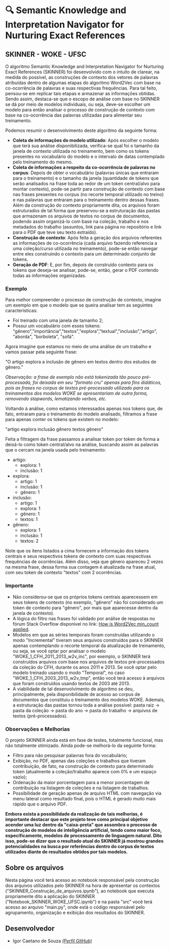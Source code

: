 # 🔍 Semantic Knowledge and Interpretation Navigator for Nurturing Exact References

## SKINNER - WOKE - UFSC 

O algoritmo Semantic Knowledge and Interpretation Navigator for Nurturing Exact References (SKINNER) foi desenvolvido com o intuito de clarear, na medida do possível, as construções de contexto dos vetores de palavras atribuídas dentro de algumas etapas do algoritmo Word2Vec com base na co-ocorrência de palavras e suas respectivas frequências. Para tal feito, pensou-se em replicar tais etapas e armazenar as informações obtidas.
Sendo assim, destaca-se que o escopo de análise com base no SKINNER se dá por meio de modelos individuais, ou seja, deve-se escolher um modelo para então analisar o processo de construção de contexto com base na co-ocorrência das palavras utilizadas para alimentar seu treinamento.

Podemos resumir o desenvolvimento deste algoritmo da seguinte forma:
- **Coleta de informações do modelo utilizado**: Após escolher o modelo que terá sua análise disponibilizada, verifica-se qual foi o tamanho da janela de contexto utilizada no treinamento, bem como os tokens presentes no vocabulário do modelo e o intervalo de datas contemplado pelo treinamento do mesmo.
- **Coleta de informações a respeito da co-ocorrência de palavras no corpus**: Depois de obter o vocabulário (palavras únicas que entraram para o treinamento) e o tamanho da janela (quantidade de tokens que serão analisados na frase toda ao redor de um token central/alvo para montar contexto), pode-se partir para construção de contexto com base nas frases presentes no corpus (no recorte temporal utilizado no treino) e nas palavras que entraram para o treinamento dentro dessas frases. Além da construção do contexto propriamente dita, os arquivos foram estruturados de tal forma que preservou-se a estruturação das pastas que armazenam os arquivos de textos no corpus de documentos, podendo assim organizá-lo com base na coleção, trabalho e nos metadados do trabalho (assuntos, link para página no repositório e link para o PDF que teve seu texto extraído).
- **Construção de contexto**: Após feita a geração dos arquivos referentes as informações de co-ocorrência (cada arquivo fazendo referencia a uma coleção/curso utilizada no treinamento), pode-se então navegar entre eles construindo o contexto para um determinado conjunto de tokens.
- **Geração de PDF**: E, por fim, depois de construído contexto para os tokens que deseja-se analisar, pode-se, então, gerar o PDF contendo todas as informações organizadas.

### Exemplo
Para melhor compreender o processo de construção de contexto, imagine um exemplo em que o modelo que se queira analisar tem as seguintes características:
-  Foi treinado com uma janela de tamanho 2;
- Possui um vocabulário com esses tokens: "gênero","importância","textos","explora","textual","inclusão","artigo", "aborda", "borboleta", "sofá".

Agora imagine que estamos no meio de uma análise de um trabalho e vamos passar pela seguinte frase:

"O artigo explora a inclusão de gênero em textos dentro dos estudos de gênero."

*Observação: a frase de exemplo não está tokenizada tão pouco pré-processada, foi deixada em seu "formato cru" apenas para fins didáticos, pois as frases no corpus de textos pré-processado utilizado para os treinamentos dos modelos WOKE se apresentariam de outra forma, removendo stopwords, lematizando verbos, etc.*

Voltando à análise, como estamos interessados apenas nos tokens que, de fato, entraram para o treinamento do modelo analisado, filtramos a frase para apenas conter os tokens que existem no modelo:

"artigo explora inclusão gênero textos gênero"

Feita a filtragem da frase passamos a analisar token por token de forma a deixá-lo como token central/alvo na análise, buscando assim as palavras que o cercam na janela usada pelo treinamento:

- artigo:
    - explora: 1
    - inclusão: 1
- explora:
    - artigo: 1
    - inclusão: 1
    - gênero: 1
- inclusão:
    - artigo: 1
    - explora: 1
    - gênero: 1
    - textos: 1
- gênero:
    - explora: 1
    - inclusão: 1
    - textos: 2

Note que os itens listados a cima fornecem a informação dos tokens centrais e seus respectivos tokens de contexto com suas respectivas frequências de ocorrências. Além disso, veja que gênero apareceu 2 vezes na mesma frase, dessa forma sua contagem é atualizada na frase atual, com seu token de contexto "textos" com 2 ocorrências.

### Importante
- Não considerou-se que os próprios tokens centrais aparecessem em seus tokens de contexto (no exemplo, "gênero" não foi considerado um token de contexto para "gênero", por mais que aparecesse dentro da janela de contexto).
- A lógica do filtro nas frases foi validado por análise de respostas no fórum Stack Overflow disponível no link: [How is Word2Vec min_count applied](https://stackoverflow.com/questions/50723303/how-is-word2vec-min-count-applied).
- Modelos em que as séries temporais foram construídas utilizando o modo "Incremental" tiveram seus arquivos construídos para o SKINNER apenas contemplando o recorte temporal da atualização de treinamento, ou seja, se você optar por analisar o modelo "WOKE_1_CFH_2011_2013_w2v_inc", por exemplo, o SKINNER terá construídos arquivos com base nos arquivos de textos pré-processados da coleção do CFH, durante os anos 2011 e 2013. Se você optar pelo modelo treinado usando o modo "Temporal", no caso "WOKE_1_CFH_2003_2013_w2v_tmp", então você terá acesso à arquivos que foram construídos usando textos de 2003 até 2013.
- A viabilidade de tal desenvolvimento de algoritmo se deu, principalmente, pela disponibilidade de acesso ao corpus de documentos que constituiu o treinamento dos modelos WOKE. Ademais, a estruturação das pastas tornou toda a análise possível: pasta raiz -> pasta da coleção -> pasta do ano -> pasta do trabalho -> arquivos de textos (pré-processados).

### Observações e Melhorias

O projeto SKINNER ainda está em fase de testes, totalmente funcional, mas não totalmente otimizado. Ainda pode-se melhorá-lo da seguinte forma:
- Filtro para não pesquisar palavras fora do vocabulário;
- Exibição, no PDF, apenas das coleções e trabalhos que tiveram contribuição, de fato, na construção de contexto para determinado token (atualmente a coleção/trabalho aparece com 0% e um espaço vazio);
- Ordenação da maior porcentagem para a menor porcentagem de contribuição na listagem de coleções e na listagem de trabalhos.
- Possibilidade de geração apenas de arquivo HTML com navegação via menu lateral como resultado final, pois o HTML é gerado muito mais rápido que o arquivo PDF.

**Embora exista a possibilidade da realização de tais melhorias, é importante destacar que este projeto teve como principal objetivo acender uma luz dentro da "caixa-preta" que assombra o processo de construção de modelos de inteligência artificial, tendo como maior foco, especificamente, modelos de processamento de linguagem natural. 
Dito isso, pode-se dizer que o resultado atual do SKINNER já mostrou grandes potencialidades na busca por referências dentro do corpus de textos utilizados diante de resultados obtidos por tais modelos.**

## Sobre os arquivos

Nesta página você terá acesso ao notebook responsável pela construção dos arquivos utilizados pelo SKINNER na hora de apresentar os contextos ("SKINNER_Construção_de_arquivos.ipynb"), ao notebook que executa propriamente dito a aplicação do SKINNER ("Notebook_SKINNER_WOKE_UFSC.ipynb") e na pasta "src" você terá acesso ao arquivo "main.py", onde está o código responsável pelo agrupamento, organização e exibição dos resultados do SKINNER.

## Desenvolvedor

- Igor Caetano de Souza *[(Perfil GitHub)](https://github.com/IgorCaetano)*
